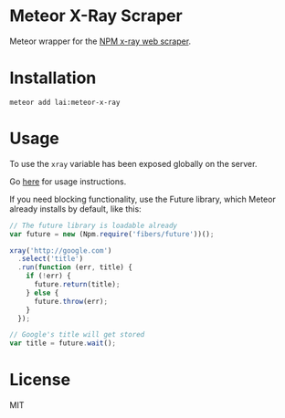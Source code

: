 # Meteor X-Ray Scraper

Meteor wrapper for the [NPM x-ray web scraper](https://github.com/lapwinglabs/x-ray).

# Installation

`meteor add lai:meteor-x-ray`

# Usage

To use the `xray` variable has been exposed globally on the server.

Go [here](https://github.com/lapwinglabs/x-ray) for usage instructions.

If you need blocking functionality, use the Future library, which Meteor already installs by default, like this:

```js
// The future library is loadable already
var future = new (Npm.require('fibers/future'))();

xray('http://google.com')
  .select('title')
  .run(function (err, title) {
    if (!err) {
      future.return(title);
    } else {
      future.throw(err);
    }
  });

// Google's title will get stored
var title = future.wait();
```

# License

MIT
